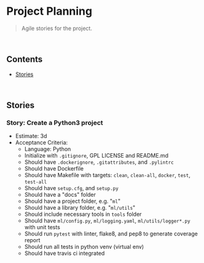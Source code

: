 # Project Planning

> Agile stories for the project.

<br/><a name="contents"></a>
## Contents

* [Stories](#stories)


<br/><a name="stories"></a>
## Stories

### Story: Create a Python3 project

  * Estimate: 3d
  * Acceptance Criteria:
    - Language: Python
    - Initialize with `.gitignore`, GPL LICENSE and README.md
    - Should have `.dockerignore`, `.gitattributes`, and `.pylintrc`
    - Should have Dockerfile
    - Should have Makefile with targets:
      `clean`, `clean-all`, `docker`, `test`, `test-all`
    - Should have `setup.cfg`, and `setup.py`
    - Should have a "docs" folder
    - Should have a project folder, e.g. "`ml`"
    - Should have a library folder, e.g. "`ml/utils`"
    - Should include necessary tools in `tools` folder
    - Should have `ml/config.py`, `ml/logging.yaml`, `ml/utils/logger*.py` with unit tests
    - Should run `pytest` with linter, flake8, and pep8 to generate coverage report
    - Should run all tests in python venv (virtual env)
    - Should have travis ci integrated
